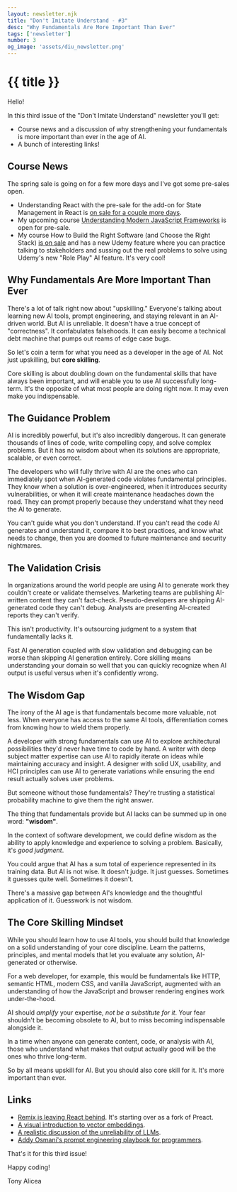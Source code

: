 ```yaml
---
layout: newsletter.njk
title: "Don't Imitate Understand - #3"
desc: "Why Fundamentals Are More Important Than Ever"
tags: ['newsletter']
number: 3
og_image: 'assets/diu_newsletter.png'
---
```

# {{ title }}

Hello!
 
In this third issue of the "Don't Imitate Understand" newsletter you'll get:

- Course news and a discussion of why strengthening your fundamentals is more important than ever in the age of AI.
- A bunch of interesting links!

## Course News
The spring sale is going on for a few more days and I've got some pre-sales open.
- Understanding React with the pre-sale for the add-on for State Management in React is [on sale for a couple more days](https://understandingreact.com).
- My upcoming course [Understanding Modern JavaScript Frameworks](https://tonyalicea.dev/jsframeworks) is open for pre-sale.
- My course How to Build the Right Software (and Choose the Right Stack) [is on sale](https://www.udemy.com/course/right-software-and-right-stack/?couponCode=CD1D8D0007577C8B3F37) and has a new Udemy feature where you can practice talking to stakeholders and sussing out the real problems to solve using Udemy's new "Role Play" AI feature. It's very cool!

## Why Fundamentals Are More Important Than Ever

There's a lot of talk right now about "upskilling." Everyone's talking about learning new AI tools, prompt engineering, and staying relevant in an AI-driven world. But AI is unreliable. It doesn't have a true concept of "correctness". It confabulates falsehoods. It can easily become a technical debt machine that pumps out reams of edge case bugs.

So let's coin a term for what you need as a developer in the age of AI. Not just upskilling, but **core skilling**.

Core skilling is about doubling down on the fundamental skills that have always been important, and will enable you to use AI successfully long-term. It's the opposite of what most people are doing right now. It may even make you indispensable.

## The Guidance Problem

AI is incredibly powerful, but it's also incredibly dangerous. It can generate thousands of lines of code, write compelling copy, and solve complex problems. But it has no wisdom about when its solutions are appropriate, scalable, or even correct.

The developers who will fully thrive with AI are the ones who can immediately spot when AI-generated code violates fundamental principles. They know when a solution is over-engineered, when it introduces security vulnerabilities, or when it will create maintenance headaches down the road. They can prompt properly because they understand what they need the AI to generate.

You can't guide what you don't understand. If you can't read the code AI generates and understand it, compare it to best practices, and know what needs to change, then you are doomed to future maintenance and security nightmares.

## The Validation Crisis

In organizations around the world people are using AI to generate work they couldn't create or validate themselves. Marketing teams are publishing AI-written content they can't fact-check. Pseudo-developers are shipping AI-generated code they can't debug. Analysts are presenting AI-created reports they can't verify.

This isn't productivity. It's outsourcing judgment to a system that fundamentally lacks it.

Fast AI generation coupled with slow validation and debugging can be worse than skipping AI generation entirely. Core skilling means understanding your domain so well that you can quickly recognize when AI output is useful versus when it's confidently wrong.

## The Wisdom Gap

The irony of the AI age is that fundamentals become more valuable, not less. When everyone has access to the same AI tools, differentiation comes from knowing how to wield them properly.

A developer with strong fundamentals can use AI to explore architectural possibilities they'd never have time to code by hand. A writer with deep subject matter expertise can use AI to rapidly iterate on ideas while maintaining accuracy and insight. A designer with solid UX, usability, and HCI principles can use AI to generate variations while ensuring the end result actually solves user problems.

But someone without those fundamentals? They're trusting a statistical probability machine to give them the right answer.

The thing that fundamentals provide but AI lacks can be summed up in one word: **"wisdom"**.

In the context of software development, we could define wisdom as the ability to apply knowledge and experience to solving a problem. Basically, it's *good judgment*.

You could argue that AI has a sum total of experience represented in its training data. But AI is not wise. It doesn't judge. It just guesses. Sometimes it guesses quite well. Sometimes it doesn't.

There's a massive gap between AI's knowledge and the thoughtful application of it. Guesswork is not wisdom.

## The Core Skilling Mindset

While you should learn how to use AI tools, you should build that knowledge on a solid understanding of your core discipline. Learn the patterns, principles, and mental models that let you evaluate any solution, AI-generated or otherwise.

For a web developer, for example, this would be fundamentals like HTTP, semantic HTML, modern CSS, and vanilla JavaScript, augmented with an understanding of how the JavaScript and browser rendering engines work under-the-hood.

AI should *amplify* your expertise, *not be a substitute for it*. Your fear shouldn't be becoming obsolete to AI, but to miss becoming indispensable alongside it.

In a time when anyone can generate content, code, or analysis with AI, those who understand what makes that output actually good will be the ones who thrive long-term.

So by all means upskill for AI. But you should also core skill for it. It's more important than ever.

## Links
- [Remix is leaving React behind](https://remix.run/blog/wake-up-remix). It's starting over as a fork of Preact.
- [A visual introduction to vector embeddings](https://blog.pamelafox.org/2025/05/a-visual-exploration-of-vector.html).
- [A realistic discussion of the unreliability of LLMs](https://verissimo.substack.com/p/verissimo-monthly-may-2025).
- [Addy Osmani's prompt engineering playbook for programmers](https://addyo.substack.com/p/the-prompt-engineering-playbook-for).

That's it for this third issue!
 
Happy coding!
 
Tony Alicea